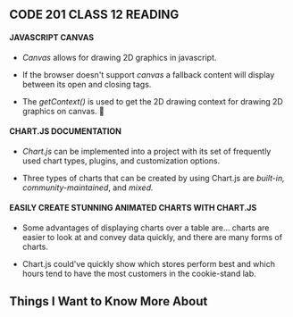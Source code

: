 ## **CODE 201 CLASS 12 READING**

#### **JAVASCRIPT CANVAS**

* *Canvas* allows for drawing 2D graphics in javascript.

* If the browser doesn't support *canvas* a fallback content will display between its open and closing tags.

* The *getContext()* is used to get the 2D drawing context for drawing 2D graphics on canvas. :shrug:

#### **CHART.JS DOCUMENTATION**

* *Chart.js* can be implemented into a project with its set of frequently used chart types, plugins, and customization options.

* Three types of charts that can be created by using Chart.js are *built-in,* *community-maintained*, and *mixed.*

#### **EASILY CREATE STUNNING ANIMATED CHARTS WITH CHART.JS**

* Some advantages of displaying charts over a table are... charts are easier to look at and convey data quickly, and there are many forms of charts.

* Chart.js could've quickly show which stores perform best and which hours tend to have the most customers in the cookie-stand lab.


## **Things I Want to Know More About**